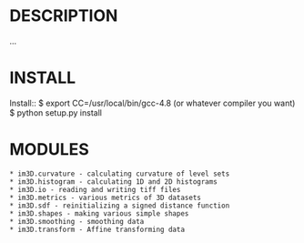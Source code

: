DESCRIPTION
===========
...

INSTALL
=======
Install::
    $ export CC=/usr/local/bin/gcc-4.8 (or whatever compiler you want)
    $ python setup.py install

MODULES
=======
    * im3D.curvature - calculating curvature of level sets
    * im3D.histogram - calculating 1D and 2D histograms
    * im3D.io - reading and writing tiff files
    * im3D.metrics - various metrics of 3D datasets
    * im3D.sdf - reinitializing a signed distance function
    * im3D.shapes - making various simple shapes
    * im3D.smoothing - smoothing data
    * im3D.transform - Affine transforming data
    

